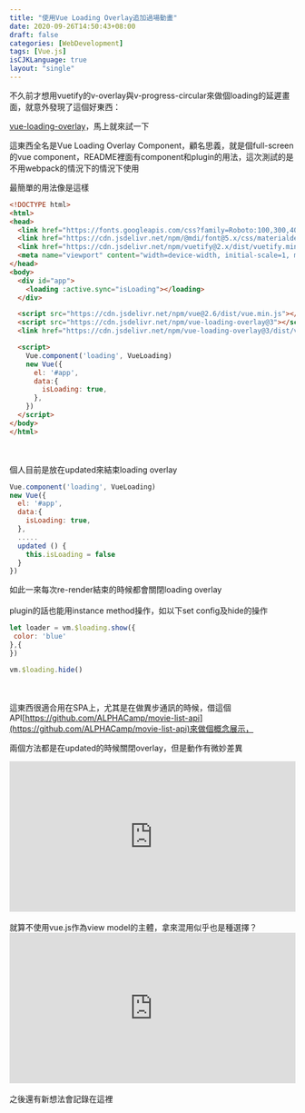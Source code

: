 ```yaml
---
title: "使用Vue Loading Overlay追加過場動畫"
date: 2020-09-26T14:50:43+08:00
draft: false
categories: [WebDevelopment]
tags: [Vue.js]
isCJKLanguage: true
layout: "single"
---
```

不久前才想用vuetify的v-overlay與v-progress-circular來做個loading的延遲畫面，就意外發現了這個好東西：
  
[vue-loading-overlay](https://www.npmjs.com/package/vue-loading-overlay)，馬上就來試一下

<!--more-->
這東西全名是Vue Loading Overlay Component，顧名思義，就是個full-screen的vue component，README裡面有component和plugin的用法，這次測試的是不用webpack的情況下的情況下使用

最簡單的用法像是這樣 
```html
<!DOCTYPE html>
<html>
<head>
  <link href="https://fonts.googleapis.com/css?family=Roboto:100,300,400,500,700,900" rel="stylesheet">
  <link href="https://cdn.jsdelivr.net/npm/@mdi/font@5.x/css/materialdesignicons.min.css" rel="stylesheet">
  <link href="https://cdn.jsdelivr.net/npm/vuetify@2.x/dist/vuetify.min.css" rel="stylesheet">
  <meta name="viewport" content="width=device-width, initial-scale=1, maximum-scale=1, user-scalable=no, minimal-ui">
</head>
<body>
  <div id="app">
    <loading :active.sync="isLoading"></loading>
  </div>

  <script src="https://cdn.jsdelivr.net/npm/vue@2.6/dist/vue.min.js"></script>
  <script src="https://cdn.jsdelivr.net/npm/vue-loading-overlay@3"></script>
  <link href="https://cdn.jsdelivr.net/npm/vue-loading-overlay@3/dist/vue-loading.css" rel="stylesheet">

  <script>
    Vue.component('loading', VueLoading)
    new Vue({
      el: '#app',
      data:{
        isLoading: true,
      },
    })
  </script> 
</body>
</html>
```
<br></br>
個人目前是放在updated來結束loading overlay
```js
Vue.component('loading', VueLoading)
new Vue({
  el: '#app',
  data:{
    isLoading: true,
  },
  .....
  updated () {
    this.isLoading = false
  }
})
```
如此一來每次re-render結束的時候都會關閉loading overlay
<br></br>
plugin的話也能用instance method操作，如以下set config及hide的操作
```js
let loader = vm.$loading.show({
 color: 'blue'
},{
})

vm.$loading.hide()
```
<br></br>
這東西很適合用在SPA上，尤其是在做異步通訊的時候，借這個API[https://github.com/ALPHACamp/movie-list-api](https://github.com/ALPHACamp/movie-list-api)來做個概念展示，
  
兩個方法都是在updated的時候關閉overlay，但是動作有微妙差異
<iframe height="265" style="width: 100%;" scrolling="no" title="vue loading1" src="https://codepen.io/aergfaerfaerg/embed/MWyLMWq?height=265&theme-id=light&default-tab=html,result" frameborder="no" loading="lazy" allowtransparency="true" allowfullscreen="true">
  See the Pen <a href='https://codepen.io/aergfaerfaerg/pen/MWyLMWq'>vue loading1</a> by rgsergreg
  (<a href='https://codepen.io/aergfaerfaerg'>@aergfaerfaerg</a>) on <a href='https://codepen.io'>CodePen</a>.
</iframe>
<br></br>
就算不使用vue.js作為view model的主體，拿來混用似乎也是種選擇？
<iframe height="265" style="width: 100%;" scrolling="no" title="vue loading2" src="https://codepen.io/aergfaerfaerg/embed/jOqyZNb?height=265&theme-id=light&default-tab=js,result" frameborder="no" loading="lazy" allowtransparency="true" allowfullscreen="true">
  See the Pen <a href='https://codepen.io/aergfaerfaerg/pen/jOqyZNb'>vue loading2</a> by rgsergreg
  (<a href='https://codepen.io/aergfaerfaerg'>@aergfaerfaerg</a>) on <a href='https://codepen.io'>CodePen</a>.
</iframe>
<br></br>
之後還有新想法會記錄在這裡
